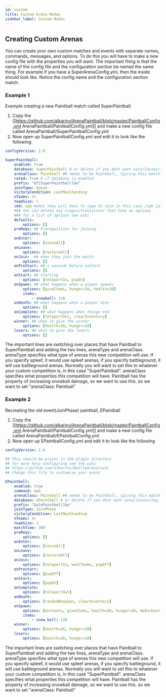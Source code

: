 ```yaml
---
id: custom
title: Custom Arena Modes
sidebar_label: Custom Modes
---
```

## Creating Custom Arenas
You can create your own custom matches and events with separate names, commands, messages, and options.
To do this you will have to make a new config file with the properties you will want. The important thing is that the name of the config file and the configuration section be named the same thing.
For example if you have a SuperArenaConfig.yml, then the inside should look like.
Notice the config name and the configuration section match.

### Example 1
Example creating a new Paintball match called SuperPaintball.
1. Copy the [[https://github.com/alkarinv/ArenaPaintball/blob/master/PaintballConfig.yml ArenaPaintball/PaintballConfig.yml]] and make a new config file called ArenaPaintball/SuperPaintballConfig.yml
2. Now open up SuperPaintballConfig.yml and edit it to look like the following:
```yaml
configVersion: 2.0

SuperPaintball:
    enabled: true
    database: SuperPaintball # or delete if you dont want wins/losses/top, needs BattleTracker
    arenaClass: Paintball ## needs to be Paintball, (giving this match the abilities of a normal paintball)
    rated: true # if database is enabled
    prefix: "&f[SuperPaintball]&e"
    joinType: Queue
    victoryCondition: LastManStanding
    nTeams: 2+
    teamSize: 1
    cmd: spb #what they will have to type to join in this case /spb join
    ### You can delete any stages/transitions that have no options
    ### for a list of options see wiki
    defaults:
        options: []
    preReqs: ## Prerequisites for joining
        options: []
    onEnter:
        options: [storeAll]
    onLeave:
        options: [restoreAll]
    onJoin:  ## when they join the match
        options: []
    onPreStart: ## x seconds before onStart
        options: []
    onStart: ## Starting
        options: [teleportIn, pvpOn]
    onSpawn: ## what happens when a player spawns
        options: [giveItems, hunger=20, health=20]
        items: 
            - snowball: 128
    onDeath: ## what happens when a player dies
        options: []
    onComplete: ## what happens when things end
        options: [teleportOut, clearInventory]
    winner: ## what to give the winner
        options: [health=20, hunger=20]
    losers: ## what to give the losers
        options: []
````

The important lines are switching over places that have Paintball to SuperPaintball and adding the two lines, arenaType and arenaClass.
arenaType specifies what type of arenas this new competition will use. If you specify spleef, it would use spleef arenas, if you specify battleground, it will use battleground arenas. Normally you will want to set this to whatever your custom competition is, in this case "SuperPaintball".
arenaClass specifies what properties this competition will have. Paintball has the property of increasing snowball damage, so we want to use this. so we want to set "arenaClass: Paintball"

### Example 2
Recreating the old event(JoinPhase) paintball, EPaintball
1. Copy the [[https://github.com/alkarinv/ArenaPaintball/blob/master/PaintballConfig.yml ArenaPaintball/PaintballConfig.yml]] and make a new config file called ArenaPaintball/EPaintballConfig.yml
2. Now open up EPaintballConfig.yml and edit it to look like the following
```yaml
configVersion: 2.0

## This should be places in the plugin directory
## for more help configuring see the wiki
## https://github.com/alkarinv/BattleArena/wiki
## Change this file to customize your event

EPaintball:
    enabled: true
    command: epb
    arenaClass: Paintball ## needs to be Paintball, (giving this match the abilities of a normal paintball)
    database: ePaintball # or delete if you dont want wins/losses/top, needs BattleTracker
    prefix: "&a[ePaintball]&e"
    joinType: JoinPhase
    victoryCondition: LastManStanding
    nTeams: 2+
    teamSize: 1
    matchTime: 300
    preReqs:
        options: []
    onEnter:
        options: [storeAll]
    onLeave:
        options: [restoreAll]
    onJoin:
        options: [teleportIn, woolTeams, pvpOff]
    onPrestart:
        options: [pvpOff]
    onStart:
        options: [pvpOn]
    onComplete:
        options: [teleportOut]
    onDeath:
        options: [randomRespawn, clearInventory]
    onSpawn:
        options: [enchants, giveItems, health=20, hunger=20, deEnchant, invulnerable=2]
        items:
            - snow_ball: 128
    winner:
        options: [health=20, hunger=20]
    losers:
        options: [health=20, hunger=20]
```
The important lines are switching over places that have Paintball to SuperPaintball and adding the two lines, arenaType and arenaClass.
arenaType specifies what type of arenas this new competition will use. If you specify spleef, it would use spleef arenas, if you specify battleground, it will use battleground arenas. Normally you will want to set this to whatever your custom competition is, in this case "SuperPaintball".
arenaClass specifies what properties this competition will have. Paintball has the property of increasing snowball damage, so we want to use this. so we want to set "arenaClass: Paintball"

